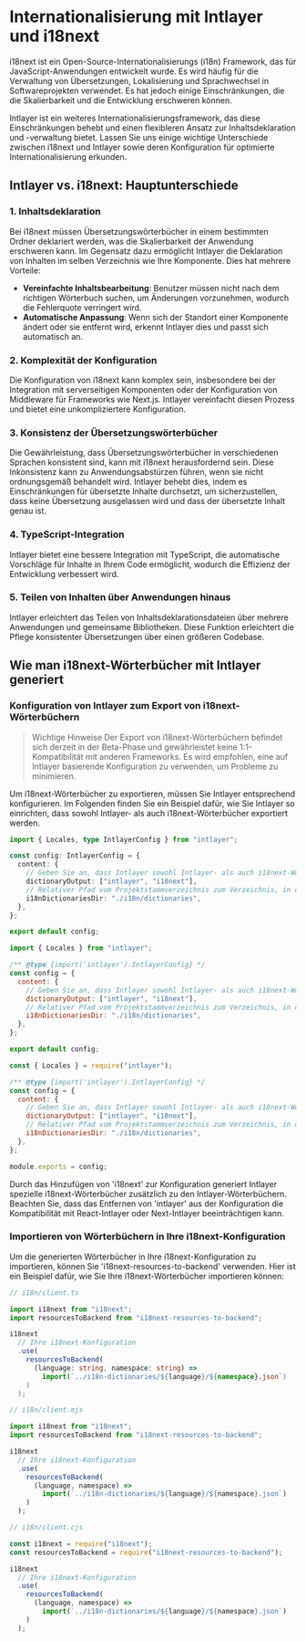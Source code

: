 # Internationalisierung mit Intlayer und i18next

i18next ist ein Open-Source-Internationalisierungs (i18n) Framework, das für JavaScript-Anwendungen entwickelt wurde. Es wird häufig für die Verwaltung von Übersetzungen, Lokalisierung und Sprachwechsel in Softwareprojekten verwendet. Es hat jedoch einige Einschränkungen, die die Skalierbarkeit und die Entwicklung erschweren können.

Intlayer ist ein weiteres Internationalisierungsframework, das diese Einschränkungen behebt und einen flexibleren Ansatz zur Inhaltsdeklaration und -verwaltung bietet. Lassen Sie uns einige wichtige Unterschiede zwischen i18next und Intlayer sowie deren Konfiguration für optimierte Internationalisierung erkunden.

## Intlayer vs. i18next: Hauptunterschiede

### 1. Inhaltsdeklaration

Bei i18next müssen Übersetzungswörterbücher in einem bestimmten Ordner deklariert werden, was die Skalierbarkeit der Anwendung erschweren kann. Im Gegensatz dazu ermöglicht Intlayer die Deklaration von Inhalten im selben Verzeichnis wie Ihre Komponente. Dies hat mehrere Vorteile:

- **Vereinfachte Inhaltsbearbeitung**: Benutzer müssen nicht nach dem richtigen Wörterbuch suchen, um Änderungen vorzunehmen, wodurch die Fehlerquote verringert wird.
- **Automatische Anpassung**: Wenn sich der Standort einer Komponente ändert oder sie entfernt wird, erkennt Intlayer dies und passt sich automatisch an.

### 2. Komplexität der Konfiguration

Die Konfiguration von i18next kann komplex sein, insbesondere bei der Integration mit serverseitigen Komponenten oder der Konfiguration von Middleware für Frameworks wie Next.js. Intlayer vereinfacht diesen Prozess und bietet eine unkompliziertere Konfiguration.

### 3. Konsistenz der Übersetzungswörterbücher

Die Gewährleistung, dass Übersetzungswörterbücher in verschiedenen Sprachen konsistent sind, kann mit i18next herausfordernd sein. Diese Inkonsistenz kann zu Anwendungsabstürzen führen, wenn sie nicht ordnungsgemäß behandelt wird. Intlayer behebt dies, indem es Einschränkungen für übersetzte Inhalte durchsetzt, um sicherzustellen, dass keine Übersetzung ausgelassen wird und dass der übersetzte Inhalt genau ist.

### 4. TypeScript-Integration

Intlayer bietet eine bessere Integration mit TypeScript, die automatische Vorschläge für Inhalte in Ihrem Code ermöglicht, wodurch die Effizienz der Entwicklung verbessert wird.

### 5. Teilen von Inhalten über Anwendungen hinaus

Intlayer erleichtert das Teilen von Inhaltsdeklarationsdateien über mehrere Anwendungen und gemeinsame Bibliotheken. Diese Funktion erleichtert die Pflege konsistenter Übersetzungen über einen größeren Codebase.

## Wie man i18next-Wörterbücher mit Intlayer generiert

### Konfiguration von Intlayer zum Export von i18next-Wörterbüchern

> Wichtige Hinweise
> Der Export von i18next-Wörterbüchern befindet sich derzeit in der Beta-Phase und gewährleistet keine 1:1-Kompatibilität mit anderen Frameworks. Es wird empfohlen, eine auf Intlayer basierende Konfiguration zu verwenden, um Probleme zu minimieren.

Um i18next-Wörterbücher zu exportieren, müssen Sie Intlayer entsprechend konfigurieren. Im Folgenden finden Sie ein Beispiel dafür, wie Sie Intlayer so einrichten, dass sowohl Intlayer- als auch i18next-Wörterbücher exportiert werden.

```typescript fileName="intlayer.config.ts" codeFormat="typescript"
import { Locales, type IntlayerConfig } from "intlayer";

const config: IntlayerConfig = {
  content: {
    // Geben Sie an, dass Intlayer sowohl Intlayer- als auch i18next-Wörterbücher exportieren wird
    dictionaryOutput: ["intlayer", "i18next"],
    // Relativer Pfad vom Projektstammverzeichnis zum Verzeichnis, in das die i18n-Wörterbücher exportiert werden
    i18nDictionariesDir: "./i18n/dictionaries",
  },
};

export default config;
```

```javascript fileName="intlayer.config.mjs" codeFormat="esm"
import { Locales } from "intlayer";

/** @type {import('intlayer').IntlayerConfig} */
const config = {
  content: {
    // Geben Sie an, dass Intlayer sowohl Intlayer- als auch i18next-Wörterbücher exportieren wird
    dictionaryOutput: ["intlayer", "i18next"],
    // Relativer Pfad vom Projektstammverzeichnis zum Verzeichnis, in das die i18n-Wörterbücher exportiert werden
    i18nDictionariesDir: "./i18n/dictionaries",
  },
};

export default config;
```

```javascript fileName="intlayer.config.cjs" codeFormat="commonjs"
const { Locales } = require("intlayer");

/** @type {import('intlayer').IntlayerConfig} */
const config = {
  content: {
    // Geben Sie an, dass Intlayer sowohl Intlayer- als auch i18next-Wörterbücher exportieren wird
    dictionaryOutput: ["intlayer", "i18next"],
    // Relativer Pfad vom Projektstammverzeichnis zum Verzeichnis, in das die i18n-Wörterbücher exportiert werden
    i18nDictionariesDir: "./i18n/dictionaries",
  },
};

module.exports = config;
```

Durch das Hinzufügen von 'i18next' zur Konfiguration generiert Intlayer spezielle i18next-Wörterbücher zusätzlich zu den Intlayer-Wörterbüchern. Beachten Sie, dass das Entfernen von 'intlayer' aus der Konfiguration die Kompatibilität mit React-Intlayer oder Next-Intlayer beeinträchtigen kann.

### Importieren von Wörterbüchern in Ihre i18next-Konfiguration

Um die generierten Wörterbücher in Ihre i18next-Konfiguration zu importieren, können Sie 'i18next-resources-to-backend' verwenden. Hier ist ein Beispiel dafür, wie Sie Ihre i18next-Wörterbücher importieren können:

```typescript fileName="i18n/client.ts" codeFormat="typescript"
// i18n/client.ts

import i18next from "i18next";
import resourcesToBackend from "i18next-resources-to-backend";

i18next
  // Ihre i18next-Konfiguration
  .use(
    resourcesToBackend(
      (language: string, namespace: string) =>
        import(`../i18n-dictionaries/${language}/${namespace}.json`)
    )
  );
```

```javascript fileName="i18n/client.mjs" codeFormat="esm"
// i18n/client.mjs

import i18next from "i18next";
import resourcesToBackend from "i18next-resources-to-backend";

i18next
  // Ihre i18next-Konfiguration
  .use(
    resourcesToBackend(
      (language, namespace) =>
        import(`../i18n-dictionaries/${language}/${namespace}.json`)
    )
  );
```

```javascript fileName="i18n/client.cjs" codeFormat="commonjs"
// i18n/client.cjs

const i18next = require("i18next");
const resourcesToBackend = require("i18next-resources-to-backend");

i18next
  // Ihre i18next-Konfiguration
  .use(
    resourcesToBackend(
      (language, namespace) =>
        import(`../i18n-dictionaries/${language}/${namespace}.json`)
    )
  );
```
